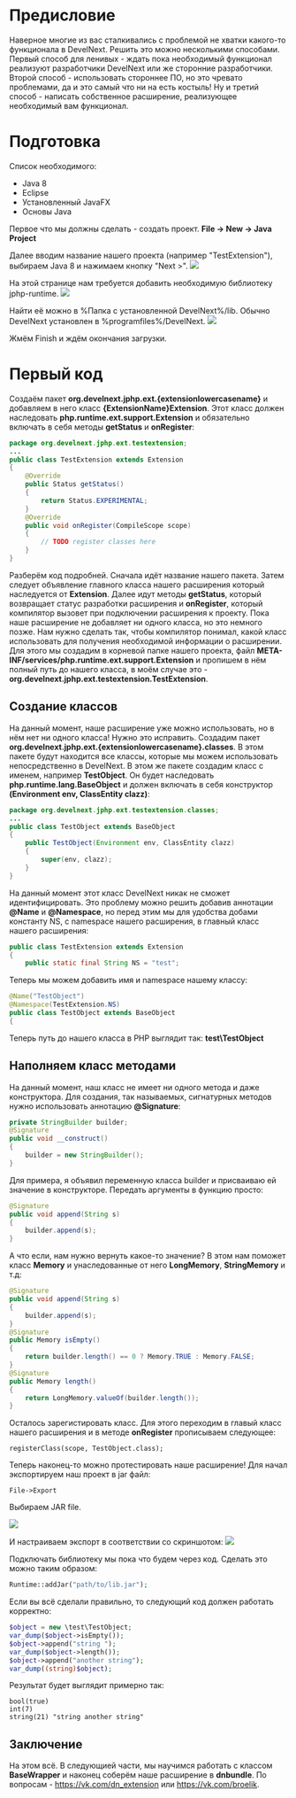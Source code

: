 # Предисловие
Наверное многие из вас сталкивались с проблемой не хватки какого-то функционала в DevelNext. Решить это можно несколькими способами. Первый способ для ленивых - ждать пока необходимый функционал реализуют разработчики DevelNext или же  сторонние разработчики. Второй способ - использовать стороннее ПО, но это чревато проблемами, да и это самый что ни на есть костыль! Ну и третий способ - написать собственное расширение, реализующее необходимый вам функционал. 
# Подготовка
Список необходимого:
* Java 8
* Eclipse
* Установленный JavaFX
* Основы Java

Первое что мы должны сделать - создать проект. 
**File -> New -> Java Project**

Далее вводим название нашего проекта (например "TestExtension"), выбираем Java 8 и нажимаем кнопку "Next >". 
![](/Chapter%201/1.jpg)

На этой странице нам требуется добавить необходимую библиотеку jphp-runtime.
![](/Chapter%201/2.jpg)

Найти её можно в %Папка с установленной DevelNext%/lib. Обычно DevelNext установлен в %programfiles%/DevelNext.
![](/Chapter%201/3.jpg)

Жмём Finish и ждём окончания загрузки.

# Первый код
Создаём пакет **org.develnext.jphp.ext.{extensionlowercasename}** и добавляем в него класс **{ExtensionName}Extension**. Этот класс должен наследовать **php.runtime.ext.support.Extension** и обязательно включать в себя методы **getStatus** и **onRegister**:
```java
package org.develnext.jphp.ext.testextension;
...
public class TestExtension extends Extension
{
	@Override
	public Status getStatus()
	{
		return Status.EXPERIMENTAL;
	}
	@Override
	public void onRegister(CompileScope scope)
	{
		// TODO register classes here
	}
}
```

Разберём код подробней. Сначала идёт название нашего пакета. Затем следует объявление главного класса нашего расширения который наследуется от **Extension**. Далее идут методы **getStatus**, который возвращает статус разработки расширения и **onRegister**, который компилятор вызовет при подключении расширения к проекту.
Пока наше расширение не добавляет ни одного класса, но это немного позже. Нам нужно сделать так, чтобы компилятор понимал, какой класс использовать для получения необходимой информации о расширении. Для этого мы создадим в корневой папке нашего проекта, файл **META-INF/services/php.runtime.ext.support.Extension** и пропишем в нём полный путь до нашего класса, в моём случае это - **org.develnext.jphp.ext.testextension.TestExtension**.
## Создание классов
На данный момент, наше расширение уже можно использовать, но в нём нет ни одного класса! Нужно это исправить.
Создадим пакет **org.develnext.jphp.ext.{extensionlowercasename}.classes**. В этом пакете будут находится все классы, которые мы можем использовать непосредственно в DevelNext. В этом же пакете создадим класс с именем, например **TestObject**. Он будет наследовать **php.runtime.lang.BaseObject** и должен включать в себя конструктор **(Environment env, ClassEntity clazz)**:
```java
package org.develnext.jphp.ext.testextension.classes;
...
public class TestObject extends BaseObject
{
	public TestObject(Environment env, ClassEntity clazz)
	{
		super(env, clazz);
	}
}
```
На данный момент этот класс DevelNext никак не сможет идентифицировать. Это проблему можно решить добавив аннотации **@Name** и **@Namespace**, но перед этим мы для удобства добами константу NS, с namespace нашего расширения, в главный класс нашего расширения:
```java
public class TestExtension extends Extension
{
	public static final String NS = "test";
```
Теперь мы можем добавить имя и namespace нашему классу:
```java
@Name("TestObject")
@Namespace(TestExtension.NS)
public class TestObject extends BaseObject
{
```
Теперь путь до нашего класса в PHP выглядит так:
**test\TestObject**
## Наполняем класс методами
На данный момент, наш класс не имеет ни одного метода и даже конструктора.
Для создания, так называемых, сигнатурных методов нужно использовать аннотацию **@Signature**:
```java
private StringBuilder builder;
@Signature
public void __construct()
{
	builder = new StringBuilder();
}
```
Для примера, я объявил переменную класса builder и присваиваю ей значение в конструкторе.
Передать аргументы в функцию просто:
```java
@Signature
public void append(String s)
{
	builder.append(s);
}
```
А что если, нам нужно вернуть какое-то значение? В этом нам поможет класс **Memory** и унаследованные от него **LongMemory**, **StringMemory** и т.д:
```java
@Signature
public void append(String s)
{
	builder.append(s);
}
@Signature
public Memory isEmpty()
{
	return builder.length() == 0 ? Memory.TRUE : Memory.FALSE;
}
@Signature
public Memory length()
{
	return LongMemory.valueOf(builder.length());
}
```
Осталось зарегистировать класс. Для этого переходим в главый класс нашего расширения и в методе **onRegister** прописываем следующее:
```
registerClass(scope, TestObject.class);
```
Теперь наконец-то можно протестировать наше расширение! Для начал экспортируем наш проект в jar файл:
```
File->Export
```

Выбираем JAR file.

![](/Chapter%201/4.jpg)

И настраиваем экспорт в соответствии со скриншотом:
![](/Chapter%201/5.jpg)

Подключать библиотеку мы пока что будем через код. Сделать это можно таким образом:
```php
Runtime::addJar("path/to/lib.jar");
```
Если вы всё сделали правильно, то следующий код должен работать корректно:
```php
$object = new \test\TestObject;
var_dump($object->isEmpty());
$object->append("string ");
var_dump($object->length());
$object->append("another string");
var_dump((string)$object);
```
Результат будет выглядит примерно так:
```
bool(true)
int(7)
string(21) "string another string"
```
## Заключение
На этом всё. В следующией части, мы научимся работать с классом **BaseWrapper** и наконец соберём наше расширение в **dnbundle**. По вопросам - https://vk.com/dn_extension или https://vk.com/broelik.
